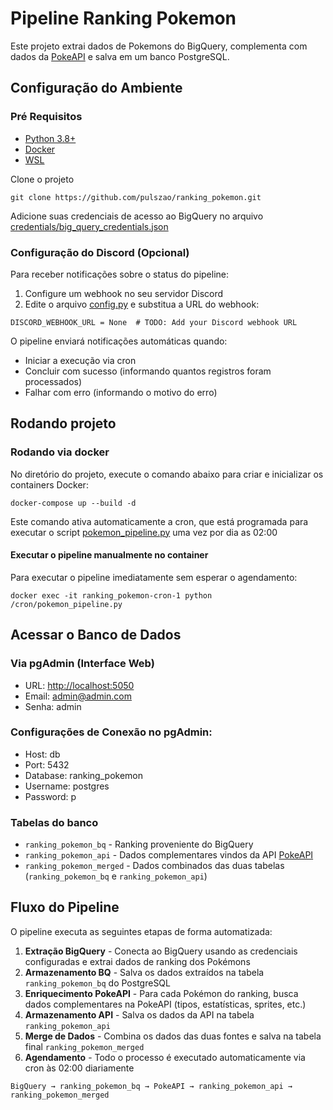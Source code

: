 # Pipeline Ranking Pokemon

Este projeto extrai dados de Pokemons do BigQuery, complementa com dados da [PokeAPI](https://pokeapi.co/docs/v2) e salva em um banco PostgreSQL.

## Configuração do Ambiente
### Pré Requisitos
- [Python 3.8+](https://www.python.org/)
- [Docker](https://docs.docker.com/desktop/install/windows-install/)
- [WSL](https://learn.microsoft.com/en-us/windows/wsl/install)

Clone o projeto
```
git clone https://github.com/pulszao/ranking_pokemon.git
```

Adicione suas credenciais de acesso ao BigQuery no arquivo [credentials/big_query_credentials.json](/credentials/big_query_credentials.json)

### Configuração do Discord (Opcional)
Para receber notificações sobre o status do pipeline:

1. Configure um webhook no seu servidor Discord
2. Edite o arquivo [config.py](/config.py) e substitua a URL do webhook:
```
DISCORD_WEBHOOK_URL = None  # TODO: Add your Discord webhook URL
```

O pipeline enviará notificações automáticas quando:
- Iniciar a execução via cron
- Concluir com sucesso (informando quantos registros foram processados)  
- Falhar com erro (informando o motivo do erro)

## Rodando projeto

### Rodando via docker
No diretório do projeto, execute o comando abaixo para criar e inicializar os containers Docker:
```
docker-compose up --build -d
```
Este comando ativa automaticamente a cron, que está programada para executar o script [pokemon_pipeline.py](/pokemon_pipeline.py) uma vez por dia as 02:00

#### Executar o pipeline manualmente no container
Para executar o pipeline imediatamente sem esperar o agendamento:
```
docker exec -it ranking_pokemon-cron-1 python /cron/pokemon_pipeline.py
```

## Acessar o Banco de Dados

### Via pgAdmin (Interface Web)
- URL: [http://localhost:5050](http://localhost:5050/)
- Email: admin@admin.com
- Senha: admin

### Configurações de Conexão no pgAdmin:
- Host: db
- Port: 5432
- Database: ranking_pokemon
- Username: postgres
- Password: p

### Tabelas do banco
- `ranking_pokemon_bq` - Ranking proveniente do BigQuery
- `ranking_pokemon_api` - Dados complementares vindos da API [PokeAPI](https://pokeapi.co/docs/v2)
- `ranking_pokemon_merged` - Dados combinados das duas tabelas (`ranking_pokemon_bq` e `ranking_pokemon_api`)

## Fluxo do Pipeline

O pipeline executa as seguintes etapas de forma automatizada:

1. **Extração BigQuery** - Conecta ao BigQuery usando as credenciais configuradas e extrai dados de ranking dos Pokémons
2. **Armazenamento BQ** - Salva os dados extraídos na tabela `ranking_pokemon_bq` do PostgreSQL
3. **Enriquecimento PokeAPI** - Para cada Pokémon do ranking, busca dados complementares na PokeAPI (tipos, estatísticas, sprites, etc.)
4. **Armazenamento API** - Salva os dados da API na tabela `ranking_pokemon_api`
5. **Merge de Dados** - Combina os dados das duas fontes e salva na tabela final `ranking_pokemon_merged`
6. **Agendamento** - Todo o processo é executado automaticamente via cron às 02:00 diariamente

```
BigQuery → ranking_pokemon_bq → PokeAPI → ranking_pokemon_api → ranking_pokemon_merged
```
